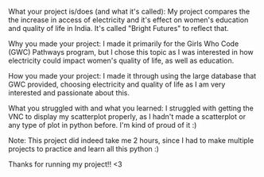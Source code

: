 What your project is/does (and what it's called):
My project compares the the increase in access of electricity and it's effect on women's education and quality of life in India. It's called "Bright Futures" to reflect that.

Why you made your project:
I made it primarily for the Girls Who Code (GWC) Pathways program, but I chose this topic as I was interested in how electricity could impact women's quality of life, as well as education.

How you made your project:
I made it through using the large database that GWC provided, choosing electricity and quality of life as I am very interested and passionate about this.

What you struggled with and what you learned:
I struggled with getting the VNC to display my scatterplot properly, as I hadn't made a scatterplot or any type of plot in python before. I'm kind of proud of it :)

Note: This project did indeed take me 2 hours, since I had to make multiple projects to practice and learn all this python :)

Thanks for running my project!! <3